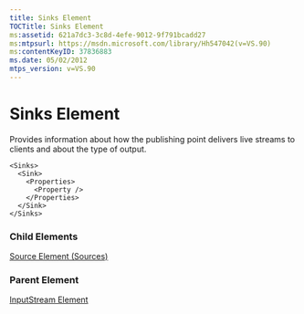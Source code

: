 ```yaml
---
title: Sinks Element
TOCTitle: Sinks Element
ms:assetid: 621a7dc3-3c8d-4efe-9012-9f791bcadd27
ms:mtpsurl: https://msdn.microsoft.com/library/Hh547042(v=VS.90)
ms:contentKeyID: 37836883
ms.date: 05/02/2012
mtps_version: v=VS.90
---
```


# Sinks Element

Provides information about how the publishing point delivers live streams to clients and about the type of output.

    <Sinks>
      <Sink>
        <Properties>
          <Property />
        </Properties>
      </Sink>
    </Sinks>

### Child Elements

[Source Element (Sources)](source-element-sources.md)

### Parent Element

[InputStream Element](inputstream-element.md)
